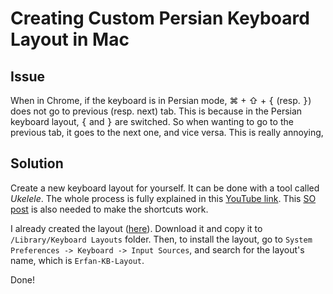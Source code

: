# Creating Custom Persian Keyboard Layout in Mac

## Issue
When in Chrome, if the keyboard is in Persian mode, ⌘ + ⇧ + <kbd>{</kbd> (resp. <kbd>}</kbd>) does not go to previous (resp. next) tab.
This is because in the Persian keyboard layout, <kbd>{</kbd> and <kbd>}</kbd> are switched.
So when wanting to go to the previous tab, it goes to the next one, and vice versa.
This is really annoying, 

## Solution
Create a new keyboard layout for yourself.
It can be done with a tool called *Ukelele*.
The whole process is fully explained in this [YouTube link](https://www.youtube.com/watch?v=K_DFP4PecRw).
This [SO post](https://apple.stackexchange.com/questions/344217/custom-ukelele-layout-cmd-w-and-similar-shortcuts-not-working/344222) is also needed to make the shortcuts work.

I already created the layout ([here](./Erfan-KB-Layout.keylayout)). 
Download it and copy it to `/Library/Keyboard Layouts` folder.
Then, to install the layout, go to `System Preferences -> Keyboard -> Input Sources`, and search for the layout's name, which is `Erfan-KB-Layout`.

Done!
